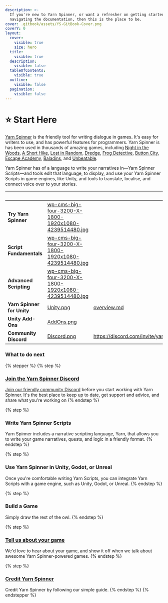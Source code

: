 ```yaml
---
description: >-
  If you're new to Yarn Spinner, or want a refresher on getting started or
  navigating the documentation, then this is the place to be.
cover: .gitbook/assets/YS-GitBook-Cover.png
coverY: 0
layout:
  cover:
    visible: true
    size: hero
  title:
    visible: true
  description:
    visible: false
  tableOfContents:
    visible: true
  outline:
    visible: false
  pagination:
    visible: false
---
```


# ⭐ Start Here

[Yarn Spinner](https://yarnspinner.dev) is the friendly tool for writing dialogue in game&#x73;**.** It's easy for writers to use, and has powerful features for programmers. Yarn Spinner is has been used in thousands of amazing games, including [Night in the Woods](http://nightinthewoods.com), [A Short Hike](https://ashorthike.com), [Lost in Random](https://www.ea.com/en-au/games/lost-in-random), [Dredge](https://www.dredge.game), [Frog Detective](https://frogdetective.net), [Button City](https://www.buttoncitygame.com), [Escape Academy](https://escapeacademygame.com/en), [Baladins](https://www.baladinsgame.com), and [Unbeatable](https://www.unbeatablegame.com).

Yarn Spinner has of a language to write your narratives in—Yarn Spinner Scripts—and tools edit that language, to display, and use your Yarn Spinner Scripts in game engines, like Unity, and tools to translate, localise, and connect voice over to your stories.&#x20;

<table data-view="cards" data-full-width="false"><thead><tr><th></th><th data-hidden data-card-cover data-type="files"></th><th data-hidden data-card-target data-type="content-ref"></th><th data-hidden><select></select></th><th data-hidden></th></tr></thead><tbody><tr><td><strong>Try Yarn Spinner</strong></td><td><a href=".gitbook/assets/wp-cms-big-four-3200-X-1800-1920x1080-4239514480.jpg">wp-cms-big-four-3200-X-1800-1920x1080-4239514480.jpg</a></td><td></td><td></td><td></td></tr><tr><td><strong>Script Fundamentals</strong></td><td><a href=".gitbook/assets/wp-cms-big-four-3200-X-1800-1920x1080-4239514480.jpg">wp-cms-big-four-3200-X-1800-1920x1080-4239514480.jpg</a></td><td></td><td></td><td></td></tr><tr><td><strong>Advanced Scripting</strong></td><td><a href=".gitbook/assets/wp-cms-big-four-3200-X-1800-1920x1080-4239514480.jpg">wp-cms-big-four-3200-X-1800-1920x1080-4239514480.jpg</a></td><td></td><td></td><td></td></tr><tr><td><strong>Yarn Spinner for Unity</strong></td><td><a href=".gitbook/assets/Unity.png">Unity.png</a></td><td><a href="yarn-spinner-for-game-engines/godot/overview.md">overview.md</a></td><td></td><td></td></tr><tr><td><strong>Unity Add-Ons</strong></td><td><a href=".gitbook/assets/AddOns.png">AddOns.png</a></td><td></td><td></td><td></td></tr><tr><td><strong>Community Discord</strong></td><td><a href=".gitbook/assets/Discord.png">Discord.png</a></td><td><a href="https://discord.com/invite/yarnspinner">https://discord.com/invite/yarnspinner</a></td><td></td><td>Join the community.</td></tr></tbody></table>



### What to do next

{% stepper %}
{% step %}
### [Join the Yarn Spinner Discord](http://discord.com/invite/yarnspinner)

[Join our friendly community Discord](http://discord.com/invite/yarnspinner) before you start working with Yarn Spinner. It's the best place to keep up to date, get support and advice, and share what you're working on
{% endstep %}

{% step %}
### Write Yarn Spinner Scripts

Yarn Spinner includes a narrative scripting language, Yarn, that allows you to write your game narratives, quests, and logic in a friendly format.&#x20;
{% endstep %}

{% step %}
### Use Yarn Spinner in Unity, Godot, or Unreal

Once you're comfortable writing Yarn Scripts, you can integrate Yarn Scripts with a game engine, such as Unity, Godot, or Unreal.&#x20;
{% endstep %}

{% step %}
### Build a Game

Simply draw the rest of the owl.
{% endstep %}

{% step %}
### [Tell us about your game](https://yarnspinner.dev/tell-us)

We'd love to hear about your game, and show it off when we talk about awesome Yarn Spinner-powered games.
{% endstep %}

{% step %}
### [Credit Yarn Spinner](about/branding.md)

Credit Yarn Spinner by following our simple guide.
{% endstep %}
{% endstepper %}
